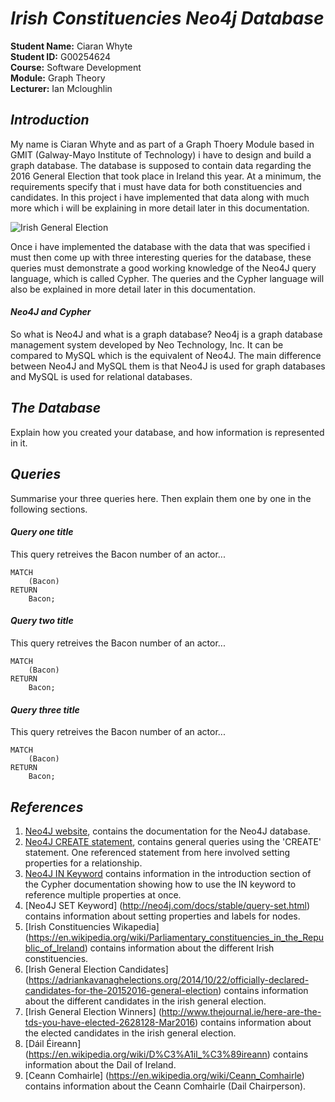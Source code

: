 # **_Irish Constituencies Neo4j Database_**

**Student Name:** Ciaran Whyte </br>
**Student ID:** G00254624 </br>
**Course:** Software Development </br>
**Module:** Graph Theory </br>
**Lecturer:** Ian Mcloughlin </br>

## **_Introduction_**
My name is Ciaran Whyte and as part of a Graph Thoery Module based in GMIT (Galway-Mayo Institute of Technology) i have to design and build a
graph database. The database is supposed to contain data regarding the 2016 General Election that took place in Ireland this year. At a minimum, 
the requirements specify that i must have data for both constituencies and candidates. In this project i have implemented that data along with 
much more which i will be explaining in more detail later in this documentation. 

![Irish General Election](https://2.bp.blogspot.com/-3qXC7oN7TK8/VW43v4yc2mI/AAAAAAAAD10/thN1NMWv-h0/s320/2012%2B-.png)

Once i have implemented the database with the data that was specified i must then come up with three interesting queries for the database, these 
queries must demonstrate a good working knowledge of the Neo4J query language, which is called Cypher. The queries and the Cypher language will 
also be explained in more detail later in this documentation.

#### **_Neo4J and Cypher_**

So what is Neo4J and what is a graph database? Neo4j is a graph database management system developed by Neo Technology, Inc. It can be compared to 
MySQL which is the equivalent of Neo4J. The main difference between Neo4J and MySQL them is that Neo4J is used for graph databases and MySQL is used 
for relational databases.

## **_The Database_**
Explain how you created your database, and how information is represented in it.

## **_Queries_**
Summarise your three queries here.
Then explain them one by one in the following sections.

#### **_Query one title_**
This query retreives the Bacon number of an actor...
```cypher
MATCH
	(Bacon)
RETURN
	Bacon;
```

#### **_Query two title_**
This query retreives the Bacon number of an actor...
```cypher
MATCH
	(Bacon)
RETURN
	Bacon;
```

#### **_Query three title_**
This query retreives the Bacon number of an actor...
```cypher
MATCH
	(Bacon)
RETURN
	Bacon;
```

## **_References_**
1. [Neo4J website](http://neo4j.com/), contains the documentation for the Neo4J database.
2. [Neo4J CREATE statement](http://neo4j.com/docs/stable/query-create.html), contains general queries using the 'CREATE' statement. One referenced statement from here involved setting properties for a relationship.
3. [Neo4J IN Keyword](http://neo4j.com/docs/stable/cypher-introduction.html) contains information in the introduction section of the Cypher documentation showing how to use the IN keyword to reference multiple properties at once. 
4. [Neo4J SET Keyword] (http://neo4j.com/docs/stable/query-set.html) contains information about setting properties and labels for nodes.
5. [Irish Constituencies Wikapedia] (https://en.wikipedia.org/wiki/Parliamentary_constituencies_in_the_Republic_of_Ireland) contains information about the different Irish constituencies.
6. [Irish General Election Candidates] (https://adriankavanaghelections.org/2014/10/22/officially-declared-candidates-for-the-20152016-general-election) contains information about the different candidates in the irish general election.
7. [Irish General Election Winners] (http://www.thejournal.ie/here-are-the-tds-you-have-elected-2628128-Mar2016) contains information about the elected candidates in the irish general election.
8. [Dáil Éireann] (https://en.wikipedia.org/wiki/D%C3%A1il_%C3%89ireann) contains information about the Dail of Ireland.
9. [Ceann Comhairle] (https://en.wikipedia.org/wiki/Ceann_Comhairle) contains information about the Ceann Comhairle (Dail Chairperson).